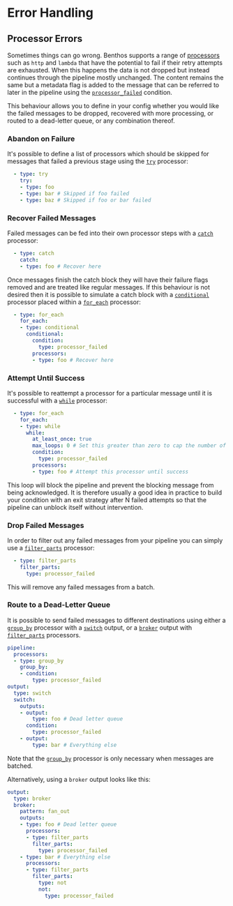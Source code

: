 Error Handling
==============

## Processor Errors

Sometimes things can go wrong. Benthos supports a range of
[processors][processors] such as `http` and `lambda` that have the potential to
fail if their retry attempts are exhausted. When this happens the data is not
dropped but instead continues through the pipeline mostly unchanged. The content
remains the same but a metadata flag is added to the message that can be
referred to later in the pipeline using the
[`processor_failed`][processor_failed] condition.

This behaviour allows you to define in your config whether you would like the
failed messages to be dropped, recovered with more processing, or routed to a
dead-letter queue, or any combination thereof.

### Abandon on Failure

It's possible to define a list of processors which should be skipped for
messages that failed a previous stage using the [`try`][try] processor:

``` yaml
  - type: try
    try:
    - type: foo
    - type: bar # Skipped if foo failed
    - type: baz # Skipped if foo or bar failed
```

### Recover Failed Messages

Failed messages can be fed into their own processor steps with a
[`catch`][catch] processor:

``` yaml
  - type: catch
    catch:
    - type: foo # Recover here
```

Once messages finish the catch block they will have their failure flags removed
and are treated like regular messages. If this behaviour is not desired then it
is possible to simulate a catch block with a [`conditional`][conditional]
processor placed within a [`for_each`][for_each] processor:

``` yaml
  - type: for_each
    for_each:
    - type: conditional
      conditional:
        condition:
          type: processor_failed
        processors:
        - type: foo # Recover here
```

### Attempt Until Success

It's possible to reattempt a processor for a particular message until it is
successful with a [`while`][while] processor:

``` yaml
  - type: for_each
    for_each:
    - type: while
      while:
        at_least_once: true
        max_loops: 0 # Set this greater than zero to cap the number of attempts
        condition:
          type: processor_failed
        processors:
        - type: foo # Attempt this processor until success
```

This loop will block the pipeline and prevent the blocking message from being
acknowledged. It is therefore usually a good idea in practice to build your
condition with an exit strategy after N failed attempts so that the pipeline can
unblock itself without intervention.

### Drop Failed Messages

In order to filter out any failed messages from your pipeline you can simply use
a [`filter_parts`][filter_parts] processor:

``` yaml
  - type: filter_parts
    filter_parts:
      type: processor_failed
```

This will remove any failed messages from a batch.

### Route to a Dead-Letter Queue

It is possible to send failed messages to different destinations using either a
[`group_by`][group_by] processor with a [`switch`][switch] output, or a
[`broker`][broker] output with [`filter_parts`][filter_parts] processors.

``` yaml
pipeline:
  processors:
  - type: group_by
    group_by:
    - condition:
        type: processor_failed
output:
  type: switch
  switch:
    outputs:
    - output:
        type: foo # Dead letter queue
      condition:
        type: processor_failed
    - output:
        type: bar # Everything else
```

Note that the [`group_by`][group_by] processor is only necessary when messages
are batched.

Alternatively, using a `broker` output looks like this:

``` yaml
output:
  type: broker
  broker:
    pattern: fan_out
    outputs:
    - type: foo # Dead letter queue
      processors:
      - type: filter_parts
        filter_parts:
          type: processor_failed
    - type: bar # Everything else
      processors:
      - type: filter_parts
        filter_parts:
          type: not
          not:
            type: processor_failed
```

[processors]: ./processors/README.md
[processor_failed]: ./conditions/README.md#processor_failed
[filter_parts]: ./processors/README.md#filter_parts
[while]: ./processors/README.md#while
[for_each]: ./processors/README.md#for_each
[conditional]: ./processors/README.md#conditional
[catch]: ./processors/README.md#catch
[try]: ./processors/README.md#try
[group_by]: ./processors/README.md#group_by
[switch]: ./outputs/README.md#switch
[broker]: ./outputs/README.md#broker
